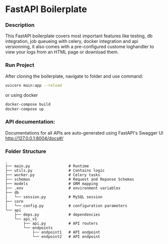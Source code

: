 # **FastAPI Boilerplate**

### **Description**
This FastAPI boilerplate covers most important features like testing, db integration, job queueing with celery, docker integration and api versionning, it also comes with a pre-configured custome loghandler to view your logs from an HTML page or download them.

### **Run Project**
After cloning the boilerplate, navigate to folder and use command:
```bash
uvicorn main:app --reload
```
or using docker
```bash
docker-compose build
docker-compose up
```

### **API documentation:**
Documentations for all APIs are auto-generated using FastAPI's Swagger UI
<http://127.0.0.1:8004/docs#/>

### **Folder Structure**
    .                        
    ├── main.py                 # Runtime
    ├── utils.py                # Contains logic
    ├── worker.py               # Celery tasks
    ├── schemas                 # Request and Reponse Schemas
    ├── models                  # ORM mapping
    ├── .env                    # environment variables
    ├── db            
    |   └── session.py          # MySQL session
    ├── core            
    |   └── config.py           # configuration parameters
    └── api          
        ├── deps.py             # dependencies
        └── api_v1          
            ├── api.py          # API routers    
            └── endpoints       
                ├── endpoint1   # API endpoint
                └── endpoint2   # API endpoint
                  
            
